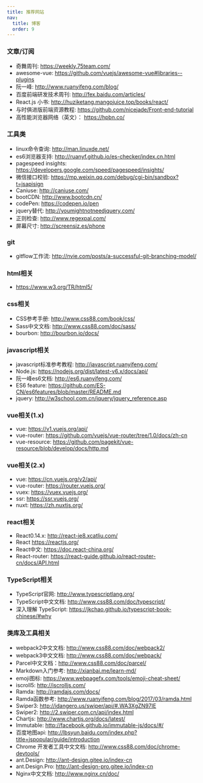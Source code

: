 ```yaml
---
title: 推荐网站
nav:
  title: 博客
  order: 9
---
```



### 文章/订阅
* 奇舞周刊: https://weekly.75team.com/
* awesome-vue: https://github.com/vuejs/awesome-vue#libraries--plugins
* 阮一峰: http://www.ruanyifeng.com/blog/
* 百度前端研发技术周刊: http://fex.baidu.com/articles/
* React.js 小书: http://huziketang.mangojuice.top/books/react/
* 与时俱进版前端资源教程: https://github.com/nicejade/Front-end-tutorial
* 高性能浏览器网络（英文）： https://hpbn.co/

### 工具类
* linux命令查询: http://man.linuxde.net/
* es6浏览器支持: http://ruanyf.github.io/es-checker/index.cn.html
* pagespeed insights: https://developers.google.com/speed/pagespeed/insights/
* 微信接口校验: https://mp.weixin.qq.com/debug/cgi-bin/sandbox?t=jsapisign
* Caniuse: http://caniuse.com/
* bootCDN: http://www.bootcdn.cn/
* codePen: https://codepen.io/pen
* jquery替代: http://youmightnotneedjquery.com/
* 正则检查: http://www.regexpal.com/
* 屏幕尺寸: http://screensiz.es/phone

### git
* gitflow工作流: http://nvie.com/posts/a-successful-git-branching-model/

### html相关
* https://www.w3.org/TR/html5/

### css相关
* CSS参考手册: http://www.css88.com/book/css/
* Sass中文文档: http://www.css88.com/doc/sass/
* bourbon: http://bourbon.io/docs/

### javascript相关
* javascript标准参考教程: http://javascript.ruanyifeng.com/
* Node.js: https://nodejs.org/dist/latest-v6.x/docs/api/
* 阮一峰es6文档: http://es6.ruanyifeng.com/
* ES6 feature: https://github.com/ES-CN/es6features/blob/master/README.md
* jquery: http://w3school.com.cn/jquery/jquery_reference.asp


### vue相关(1.x)
* vue: https://v1.vuejs.org/api/
* vue-router: https://github.com/vuejs/vue-router/tree/1.0/docs/zh-cn
* vue-resource: https://github.com/pagekit/vue-resource/blob/develop/docs/http.md

### vue相关(2.x)
* vue: https://cn.vuejs.org/v2/api/
* vue-router: https://router.vuejs.org/
* vuex: https://vuex.vuejs.org/
* ssr: https://ssr.vuejs.org/
* nuxt: https://zh.nuxtjs.org/

### react相关
* React0.14.x: http://react-ie8.xcatliu.com/
* React https://reactjs.org/
* React中文: https://doc.react-china.org/
* React-router: https://react-guide.github.io/react-router-cn/docs/API.html

### TypeScript相关
* TypeScript官网: http://www.typescriptlang.org/
* TypeScript中文文档: http://www.css88.com/doc/typescript/
* 深入理解 TypeScript: https://jkchao.github.io/typescript-book-chinese/#why

### 类库及工具相关
* webpack2中文文档: http://www.css88.com/doc/webpack2/
* webpack3中文文档: http://www.css88.com/doc/webpack/
* Parcel中文文档：http://www.css88.com/doc/parcel/
* Markdown入门参考: http://xianbai.me/learn-md/
* emoji图标: https://www.webpagefx.com/tools/emoji-cheat-sheet/
* iscroll5: http://iscrolljs.com/
* Ramda: http://ramdajs.com/docs/
* Ramda函数参考: http://www.ruanyifeng.com/blog/2017/03/ramda.html
* Swiper3: http://idangero.us/swiper/api/#.WA3XgZN97IE
* Swiper2: http://2.swiper.com.cn/api/index.html
* Chartjs: http://www.chartjs.org/docs/latest/
* Immutable: http://facebook.github.io/immutable-js/docs/#/
* 百度地图api: http://lbsyun.baidu.com/index.php?title=jspopular/guide/introduction
* Chrome 开发者工具中文文档: http://www.css88.com/doc/chrome-devtools/
* ant.Design: http://ant-design.gitee.io/index-cn
* ant.Design.Pro: http://ant-design-pro.gitee.io/index-cn
* Nginx中文文档: http://www.nginx.cn/doc/


<!-- 
## HTTP 部分

### HTTP 请求方法

- HTTP 1.0

	- GET

		- 请求指定的信息、内容。参数跟在 url 后面，代表获取资源

			- 幂等性：即对一个 URL 请求多次结果是一样的（类似函数式的概念）。对于刷新新闻或列表的请求虽然内容不同但是其意义上都是获取最新信息，因此也是幂等的

	- POST

		- 像指定资源提交数据（文件上传，表单提交）数据在请求体内。代表新的资源的增加或更新。

			- 编码方式 Content-type

				- 1.  APPLICATION/X-WWW-FORM-URLENCODED 用于表单数据提交，会进行 URL 编码
				- 2. MULTIPART/FORM-DATA 用于提交文件
				- 3.  APPLICATION/JSON 目前最常用格式，比较灵活
				- 4. TEXT/XML 现在使用得相对少了

	- HEAD

		- 类似GET 只是返回的只有头部

	- GET 与 POST 的差别

		- 通常答案

			- 1. 对于 GET 请求，我们做回退操作是安全的，但是对于 POST 则会重新提交（刷新页面也是同样的原因）来自于 GET 的幂等性
			- 2. GET 的地址我们在浏览器是可以存书签的，而 POST 则不行。可以推出 GET 的参数（因为在 URL 上）是会被缓存，并且在浏览历史里的，而 POST 则不会（除非手动设置如：Preserve log）
			- 3.  GET 参数在 URL 上，因此不安全；而 POST 内容在 body 中，相对安全一些。但最早是 IE 的设定，如果会浏览器工具的话其实都是一样的
			- 4. GET 请求只能进行 URL 编码，并且参数只能使用 ASCII 字符；POST 可以进行多种编码

		- 真正的差别

			- GET 和 POST 本质是 TCP 连接，是没有差别的。上面所说的用法只是约定俗成的。所谓的差异其实是浏览器的和服务器的限制
			- GET 只发送一次，header 和数据同时发送给服务器
			- POST 发送两次，先是 header 等服务器返回 100 后，继续发送 body 的数据

				- 1. GET 和 POST 有语义不能乱用
				- 2. 网络环境好： POST 两次请求不占用性能；网络环境差：POST 两次请求保证数据的完整性
				- 3. 并非所有浏览器都是 POST  发送两次的，比如 Firefox

- HTTP 1.1

	- PUT

		- 从客户端向服务器传送的数据取代指定的文档的内容。语义上常用于更新资源，对应后端是 update 操作

			- HTTP 规范定义上 如果一个方法重复执行多次，产生的效果是一样的 幂等的

	- DELETE

		- 请求服务器删除指定的页面。语义上用于删除某个资源对应后端 delete 操作

			- 操作是幂等的，即 可以重试。至于多次 update/delete 操作报错是由于服务端逻辑的处理问题

	- OPTIONS

		- 允许客户端查看服务器的性能。

	- CONNECT

		- HTTP/1.1协议中预留给能够将连接改为管道方式的代理服务器。

	- TRACE

		- 回显服务器收到的请求，主要用于测试或诊断。

- Restful 与传统的请求区别

	- 传统：请求的 url 是个动作，比如 /getUserInfo，/getArticle 等
	- Restful：请求的 url 指向的是资源，动作使用 HTTP 请求方法来代替。与传统的相比，更语义化也相对简短一些

### HTTP 状态码

- 1 系列 服务器收到请求，需要请求者继续执行操作

	- 100：继续，参考 POST 的两次请求
	- 101：切换协议。服务器根据客户端的请求切换协议。只能切换到更高级的协议，例如，切换到HTTP的新版本协议

- 2 系列 请求成功

	- 200：请求成功。一般用于GET与POST请求
	- 201：已创建。成功请求并创建了新的资源
	- 202：已接受。已经接受请求，但未处理完成

- 3 系列 资源系列

	- 301：重定向，资源永久被移动。服务器返回新的 URL，浏览器会自动跳转
	- 302：重定向，资源临时被移动。返回新的 URL，浏览器自动跳转，客户端应该持有现在的 URL
	- 304：资源未变化。让浏览器直接调用缓存（强弱缓存）

- 4 系列 请求资源错误

	- 400：参数传递错误，客户端的原因
	- 401：请求身份的认证。比如在头上我们需要带上 token 来表明身份
	- 403：服务器接受请求，但拒绝操作。比如没有权限访问
	- 404：资源不存在，URL 不存在
	- 405：方法不允许，比如 GET 设成了 POST
	- 413：请求实体过大，服务器无法处理，因此拒绝连接。如果是临时拒绝，则还会在头带上 Retry-after 参数
	- 415：服务器无法处理请求附带的媒体格式

- 5 系列 服务器错误系列

	- 500：服务器内部错误，无法完成请求
	- 503：由于超载或系统维护，服务器暂时的无法处理客户端的请求。延时的长度可包含在服务器的Retry-After头信息中

### 网站访问，URL 输入到页面的渲染

- 1. 输入 URL
- 2. DNS 解析

	- DNS 缓存

		- 浏览器缓存，系统缓存（host），路由器缓存，IPS服务器缓存，根域名服务器缓存，顶级域名服务器缓存，主域名服务器缓存

	- DNS 负载均衡

		- CDN 从就近的 DNS 服务器返回

- 3. 建立 TCP 连接

	- HTTP

		- 三次握手

			- 1. 客户端 -> 服务端  建立请求
			- 2. 服务端 -> 客户端 确认请求
			- 3. 客户端 -> 服务端  请求建立成功

		- 四次分手

			- 1. 客户端 -> 服务端 告知数据发送结束
			- 2. 服务端 -> 客户端  同意关闭连接
			- 3. 服务端 -> 客户端  告知发送结束
			- 4. 客户端 -> 服务端 关闭连接（服务端会关闭，客户端等待一段时间没返回时关闭）

	- HTTPS

		- 多了一层 SSL/TLS 加密

- 4. 服务端接受请求，返回
- 5. 浏览器页面解析

	- 1. 构建 DOM 树
	- 2. 渲染 CSS
	- 3. JS 渲染

		- 单线程，异步操作。JS 解析和 CSS 解析的线程是互斥的。因为 JS 可能会改 CSS

## JavaScript 部分

### 概念性问题

- dom/bom
- 基础类型

	- string

		- toString() 方法可以转进制

	- number

		- 小数精度： 0.1 + 0.2 != 0.3
		- NaN

			- 1. NaN !== NaN
			- 2. 任何与 NaN 相关的操作返回值都是 NaN
			- 3. isNaN() 可以用来判断变量是不是数字，但是能转成数字的也会返回 false 如 isNaN('10') === false

	- boolean
	- undefined

		- 未初始化，未定义

	- null

		- 不应该存在数据，代表空指针

- 引用类型

	- Object

- 类

	- 原型链

		- person.__proto__ -> Person.prototype
Person.prototype.__proto__ -> Object.prototype
Object.prototype.__proto__-> null

	- 继承
	- 变量

		- 私有变量/方法，定义在构造函数内部用 var / function 
		- 成员变量/方法，this.xxx/this.prototype.f = function
		- 静态变量/方法，Class.xxx/Class.f = function
在实例上是访问不了的

- 闭包

	- MDN 定义：闭包是指那些能够访问自由变量的函数。

		- 自由变量是指在函数中使用的，但既不是函数参数也不是函数的局部变量的变量。

	- 实践定义：
1. 即使创建它的上下文已经销毁，它仍然存在（比如，内部函数从父函数中返回）
2. 在代码中引用了自由变量

		- 保存了创建时的上下文环境，主要存在 [scope] 变量中，Scope 维护了一个作用域连，因此在调用时逐级回找回找到之前的作用域

- 作用域提升

	- let

		- 块作用域

	- var

		- 变量会提升至顶部

- 正则
- 进制转换

	- 10 -> 2

		- x.toString(2)
还能转换成 8、16 等其他进制。为什么是 toString 因为 8进制前有 0x，16进制中有 A-F

	- 2 -> 10

		- parseInt(x, 2)
前面为数字，后面为数字所在的进制，转化后为均为 10 进制

- WebWorker

	- 解决 JS 多线程的问题（因为 JS 是单线程，无法充分利用好多核 CPU 的性能），无法操作 DOM（当然，毕竟多线程）

### 实用问题

- 深浅拷贝问题

	- 偷懒型

		- 普通 for 循环一下

			- 对于引用对象仍然两边互相关联

		- JSON.parse(JSON.stringify(obj))

			- 循环引用无解
			- 层级太深会爆栈

	- 深拷贝

		- 把对象看成是一棵树，然后对树进行循环复制
使用 while 借用一个树结构 {parent: root, key: key, data: data} 和 一个 NodeList 数组

			- 即使有引用类型数据也与原来没有关联
			- 要对变量的数据类型进行判断

- JS 变量类型判断

	- function isObject(x) {
    return Object.prototype.toString.call(x) === '[object Object]';
}
这个方法可以满足日常基本的对象判断。并且用 toString 可以返回正确的类型 如 Array, Set 等 加上后 .slece(8, -1) 截取字符串

- 函数柯里化
- apply / call / bind 三者区别

	- apply

		- apply(this, [args])

			- 传入参数不确定的时候，应该使用 apply 比较好

	- call

		- call(this, arg1, arg2, ...)

	- bind

		- bind(this) 返回绑定函数
		- 多次的 bind 是无效的，只有第一次的 bind 才有效

- 函数参数 arguments

	- 类数组

- 常用设计模式

	- 单例模式

		- 单纯的一个对象，用来隔离变量名。后面使用自执行函数进行隔离

- 数组的高级用法

	- map
	- filter
	- find
	- reduce
	- some

- 异步相关

	- 回调函数

		- function(a, b, callback){.... callback()}

			- 会产生回调地狱，不好理解与阅读

	- Promise

		- 基础用法
		- 高级用法

			- Promise.all
			- Promise.race

	- Generator 函数
	- Async / await

- decorator 装饰器

	- 给类的方法和属性加上装饰

- debounce 防抖

	- 也就是说当调用动作n毫秒后，才会执行该动作，若在这n毫秒内又调用此动作则将重新计算执行时间。
（电梯自动关门的例子，只要有人按开，就会重新计算时间）

		- var debounce = function(idle, action){
  var last
  return function(){
    var ctx = this, args = arguments
    clearTimeout(last)
    last = setTimeout(function(){
        action.apply(ctx, args)
    }, idle)
  }
}

- throttle 节流

	- 只允许一个函数在N秒内执行一次

		- 	function throttle(fn, delay, atleast) {
	    var timeout = null,
		startTime = new Date();
	    return function() {
		var curTime = new Date();
		clearTimeout(timeout);
		if(curTime - startTime >= atleast) {
		    fn();
		    startTime = curTime;
		}else {
		    timeout = setTimeout(fn, delay);
		}
	    }
	}

## 框架部分

### Vue

- 生态圈

	- vuex

		- 模块化 vuex

	- vue-router

		- 导航守卫

	- axios 拦截

		- 请求拦截：axios.interceptors.request
		- 返回拦截：axios.interceptors.response

- 基本概念

	- 生命周期

		- 生命周期概念和内容
		- beforeDestory 中该应该注意的问题

			- 计时器
			- 绑定事件的清除

	- data
	- computed/mehods/watch

		- computed
		- methods
		- watch

	- render 函数
	- 虚拟 DOM 概念

- 复用与组件化
- MVVM 概念

	- 变量变化的监听

- 组件间通信

	- EventBus
	- Vuex

- 脚手架和第三方工具

	- Webpack 使用

		- 分环境打包
		- 优化插件

			- eslint

		- proxy 解决跨域问题

			- proxyTable

	- 线上项目出错时的应用
	- 第三方调试工具

- SSR 服务端渲染

	- Nuxt
	- vue-server-renderer

### RxJS

- 待定

### GraphQL

- 待定

### React

- 待定

## Node.js 部分

### 异步/事件驱动概念

- Node 是非阻塞线程，即在遇到 IO 操作时直接丢给系统，然后继续执行后面的任务。这样即使一个线程，效率也得到了充分的利用。而为了处理异步 IO 就必须有事件循环，用来检查未处理的事件

	- 相当于100个人同时打饭，Node.js 做个登记，谁先打完饭然后回去报告。在大并发的时候容易挂掉。爬虫时爬网址，范围的顺序就不一定是顺序的，谁先结束谁先返回

- 与 Java 等的区别

	- Java 相当与是排队打饭，可以靠开窗口（多几台服务器）提高效率，但还是得一个人一个人去打饭。效率差一点，但是稳定，大并发时不容易挂掉
	- java 这种对于大并发就是线程池的方式对应

- 缺点问题

	- 无法使用多个 CPU，因为 Node.js 是单线程，因此只会调用一个 eventloop，只能使用一个 CPU 资源。需要第三方工具或者其他方法解决
	- 单线程一旦异常很容易整个程序崩溃，要做好错误的处理
	- CPU 处理密集型任务会造成性能瓶颈。比如斐波那契数列、视频编码等计算，毕竟处理任务还是 CPU 要抗着的

- 单线程的好处

	- 不用管锁的问题，管理比较简单
	- 浏览器渲染是多线程的，但是 ui 和 js 两个线程是互斥的，因为 js 可能会改 ui

### EventLoop

- 由 libev 负责，对开发者不可见。不断检车是否有未执行完的任务和要放入事件队列的任务。事件循环是唯一的，但是任务队列可以有多个，比如计时器一类
- 执行顺序

	- 宏任务（起始是读入整个 script 也就是把东西全部压入执行栈）->执行栈->微任务->循环 面试的时候可以画图来帮助解决问题

		- 画出这个表，往里面填对应的任务，就能解决事件循环的问题了
宏任务 | 执行栈 | 微任务

- 分类

	- 宏任务（tasks）一个事件循环的起始

		- script(整体代码）
		- 计时器（setTimeout, setInterval, setImmediate）

			- Node 中 setTimeout/setInterval 属于同一个源；setImmediate 在执行的顺序上晚于 setTimeout/setInterval

		- I/O
		- UI rending

	- 微任务（jobs）执行栈后执行微任务，微任务完成后相当于一个事件循环的结束

		- process.nextTick

			- Node.js 中 nextTick 优先与其他微任务

		- Promise

			- Promise 中的代码是同步的，.then() 的代码是微任务

### HTTP 代理

- 正向代理

	- 隐藏了客户端（比如科学上网）

- 反相代理

	- 隐藏了服务端（比如我们打 10086 不会直接打到某个客服头上）

### 模块化

- CommonJS

	- 只是一种概念，并非模块。提出了 exports 和 require 的概念

- AMD

	- Require.js 依赖前置，应用前徐需要加载完依赖

- CMD

	- Sea.js 依赖就近原则，用到什么就加载什么

- ES6

	- 终极的解决方式  import 和  export (export default)

### Web 框架

- express

	- 出现时间早，使用的是 callback  容易形成回调地狱，对错误的捕捉也不是很好。自身带了 router 和模版渲染，属于大而全的类型

- koa2

	- 框架精简，使用ES 的 generator 和 async/await 的写法，在语法上更舒服。需要各种功能的话要加各种插件，比如 router 等

- 日志处理

	- morgan

		- express 默认中间件
		- 只需要创建一个 fs 流即可落地到本地，也可以自定义过滤 skip 过滤掉成功到信息
app.use(morgan('short', {stream: accessLogStream}));

## Git 管理

### 分支管理

- git 权限

	- Git 在设计上就无法和 SVN 那样做精确的权限管理

		- 考虑搭建私有的 GitLab 可以进行角色的分配，从而保证 master 分支合并的权限；其他成员通过 merge request 请求合并

	- 使用 gitolite, gitosis

		- 对于仓库 repo 的权限管理

- 分支策略

	- Git Flow

		- 持续分支，一直存在的分支。上游策略，master 永远是最上层的

			- master 最终分支，由 release 分支合并过来
			- develop  实际做开发的分支，可能会领先 master

		- 临时分支 合并后会删除

			- feature 分支

				- 由功能驱动产生的分支，由 dev 分支分出。一般开发完毕后合并到 dev 分支中去然后删除

			- hot fix 分支

				- 临时的 debug 分支，由 master 分支分出。修复完毕候后会合并到 dev 或者 master 分支。视 bug 程度

			- release 分支

				- 由 dev 分支合并。发布前的最终保卫线，在此分支上测试完成后合并到 master 正式发布

- commit message 规范化

	- Commitizen 帮助格式化 commit message
	- 良好的 commit message 可以帮助我们日后查找，并且可以很方便生产 change log（有工具）

- 分支合并

	- Git 默认为快速合并，即将 master 直接指向 dev
	- 推荐 --no-ff 这样会在 master 上新建一个节点，方便日后的维护和回滚

### 前端持续集成

- Jenkins 免费的比较方便（反正有 Docker）

	- 在 Gitlab 等服务上建立 web-hook
	- 实施自动构建（针对 node 环境需要安装包）、自动化部署以及邮件通知

## 浏览器部分

### 浏览器缓存（存储）

- 缓存好处

	- 加快页面显示
	- 减少服务端压力

- 强缓存（本地缓存）

	- 直接调用本地的缓存（不经过服务器）

		- Cache-Control

			- public

				- 可以被所有的用户缓存，包括终端用户和CDN等中间代理服务器。

			- private

				- 只能被终端用户的浏览器缓存，不允许CDN等中继缓存服务器对其缓存。

			- max-age

				- 相对时间，记录资源存储的时间

			- no-cache

				- 不使用本地缓存。需要使用缓存协商，先与服务器确认返回的响应是否被更改，如果之前的响应中存在ETag，那么请求的时候会与服务端验证，如果资源未被更改，则可以避免重新下载。

			- no-store

				- 直接禁止游览器缓存数据，每次用户请求该资源，都会向服务器发送一个请求，每次都会下载完整的资源。

		- Expires

			- Cache-Control 优先级更高，会覆盖 Expires
			- Expires 精确到 s 并且无法保证客户端时间与服务端时间同步

	- 普通刷新会忽略强缓存，启用弱缓存

- 弱缓存（协商缓存）

	- 由服务器来判断是否调用缓存（200，304）

		- Etag / If-None-Match

			- Etag 保证资源的唯一性，如果服务端与客户端相同，则返回 304

		- Last-Modify / If-Modify-Since

			- 服务端记录资源最后修改的时间，如果在时间内则返回 304

		- Etag 存在的理由

			- 1. 有些服务端不一定能精确获取文件的最后修改时间
			- 2. 文件修改的频率太频繁，在 s 级以下
			- 3. 文件仅仅只是时间修改，内容不变的情况

- 缓存强制清除

	- 靠 hash 的不同让浏览器强制刷新（Webpack build 之后的的文件带 hash 的原因）

### 前端（客户端）缓存

- 缓存类型

	- Cookie

		- 最早的手段

	- localStorage / sessionStorage

		- 目前比较常见的手段（也有类库辅助）

	- indexedDB

		- 原生 API 十分复杂，实际生产中建议使用类库辅助（Dexie、PouchDB）

	- webSQL

		- 不再支持的规范（移动端比 Web 端要兼容性多）

- 缓存设置策略

	- 采用 key-value 的策略进行前端缓存（Key 的寻找是关键因为要保证唯一性，可以采用 url+uuid 的方式进行存储。如获取某个用户的基本信息等）

### 浏览器跨域问题

- 同源策略

	- 域名、端口号都必须相同

- 跨域的方案

	- 1. 服务端设置（基本都要后端配合）

		- CORS（跨域资源共享） 配置

			- Access-Control-Allow-Origin
前端在发出请求时要带上 Origin 头

	- 2. 服务端转发

		- Webpack 有 ProxyTable 配置，从而进行跨域（本质应该还是服务端转发）
		- 自己搭一个 Node 服务器进行服务端转发

	- 3. JSONP

		- 动态生产 Script 标签，利用的是 src 的跨域请求原理；返回的就是经过服务端包装的函数，然后因为是 JSON 格式，天然支持被浏览器调用

			- 实际的处理函数是在前端定义的，JSONP 相当于是在某个时候调用这个函数。因为后端返回了一段可执行的 JS （就是前端定义的函数名）

比如 前端查询机票的信息，然后输出；在假设只使用 JSONP 的情况下，这个时候就需要用 JSONP 来执行返回的结果了（展示函数）

				- 前端：function hello(msg){ alert(msg) }

采用 JSONP 的话就是 http://xxxx.xxx/api?msg=233&callback=hello  这里 URL 上的 msg 和 hello 实际上就是我们之后要执行的函数和函数的参数

返回值：callback: hello(233) 我们只要去返回值的 callback 执行即可

		- 限制：只能使用 GET 方法

	- 4. 修改主域名

		- document.domain
只能扩大，而且必须是相同的，如 zhuanlan.zhihu.com 和 zhihu.com 可以修改 domain = zhihu.com 其他的不可以

- 为什么会有跨域的需求？

	- 比如 zhuanlan.zhihu.com 需要用户信息，而用户信息在  user.zhihu.com 下，此时如果后端不做任何处理，就取不到用户信息了

### 浏览器安全问题

- xss 恶意脚本注入

	- 对特殊输入进行转义（比如<script>）（前后端）
	- HttpOnly 保护 Cookie 这样无法被读取到

- XRSF 攻击

	- 正确使用 GET POST，避免使用 JSONP 来做大型提交

- 网络劫持

	- HTTPS 进行加密

### 浏览器页面渲染流程

## CSS 部分

### 文档流

- 行内元素/块级元素

	- 行内元素

		- width/height 无效；宽度只与内容有关
margin/padding 上下无效
		- 行内元素不能包含块级元素
只能包含文本和行内元素

	- 块级元素

		- 可以包含块级元素以及行内元素

	- inline-block

		- 在并列时会有空隙（有多种方法可以去掉）

- position 的几种用法

	- 脱离文档流

		- absolute

			- 绝对定位，相对于 static 定位以外的第一个父元素进行定位

		- fixed

			- 生成绝对定位的元素，相对于浏览器窗口进行定位

	- 不脱离文档流

		- static

			- 默认值。没有定位，元素出现在正常的流中。忽略 left/top/right/bottom/z-index 属性

		- relative

			- 生成相对定位的元素，相对于其正常位置进行定位

	- inherit

		- 父元素继承 position 属性的值

### 清除浮动

- 1. 父级元素：overflow: auto/hidden

	- 外层元素会随内层元素高度变化而变化（在不设高度的情况）
	- hidden 对于 seo 不太友好

- 2. 在浮动元素的后面加一个 div clear:both

	- 要多一个 dom 节点

- 3. 使用父元素的 :after

	- 作用和 clear both 一样，只是不用增加 dom 节点了
	- .outer :after {clear:both;content:'.';display:block;width: 0;height: 0;visibility:hidden;}

### 元素居中

- 1. 绝对定位：top, bottom, left, right  设 0 ; margin: auto

	- 必须要声明元素高度
	- 换成 fixed 就是可视部分居中（记得加上 z-index)

- 2. flex 布局 justify-content: center; align-items: center;
- 3. translate(-50%,-50%) 因为 translate 的的计算是以自己为基准而非父元素
- 4. 如果知道元素的尺寸，也可以使用负 margin 来进行移动和设定
- 5. 利用 display: Table 和 display: Table-cell
注意浏览器的兼容

	- .Pos-Container.is-Table { display: table; }
.is-Table .Table-Cell {
  display: table-cell;
  vertical-align: middle;
}
.is-Table .Center-Block {
  width: 50%;
  margin: 0 auto;
}

### 选择器

- id #
- class .
- tag tag
- * 通配符
- A B 后代选择器
- A, B 多元素选择器
- A > B 子元素选择器
- A + B 相邻元素选择器
- A[attr=aaa] 属性选择器，支持通配符
- 选择器权重 !important > id > class > tag

### CSS 继承

- 后面的 Class 会覆盖前面的 Class
- 子节点会继承父节点的属性（常见）

	- font 系列
	- text-align
	- list-style 系列
	- color

### 伪类

- CSS 2.1 常用

	- E:first-child
	- E:link
	- E:visited
	- E:active
	- E:hover
	- E:focus

- CSS 3 常用

	- E:enabled
	- E:disabled
	- E:checked
	- E:nth-child(n)

		- 可以用来判断奇偶行变色

	- E:nth-last-child(n)

### 伪元素

- CSS 2.1
2.1 中伪元素和伪类都是一个 :

	- E:first-line
	- E:first-letter
	- E:before
	- E:after

- CSS 3

	- 包含 CSS2.1 中的伪元素
以 ::before 的形式书写
	- ::selection

		- 设置用户选择某段内容时的样式

### CSS 3

- flex 布局

	- justify-content 水平对齐
	- align-items 垂直对齐

- box-sizing

	- border-box

		- width 包含了 border 和 padding 的

	- content-box 默认
边框、margin、padding 都要在元素设定宽度外面相加

- transform

	- translate 平移

		- 元素平移

	- scale 缩放
	- rotate 旋转

- transition 动画相关

	- 做过度效果

### scss，sass，less 预处理器

- 可以进行变量定义、Mixin、条件判断、函数定义，支持继承；配合 auto-prefix 自动适应各类浏览器（一般集成在 Webpack 中）

### BEM 命名规则

### 瀑布流布局

- multi-column相关的部分属性

	- column-count设置列数
	- column-gap设置列与列之间的间距
	- column-width设置每列的宽度

- break-inside属性值（子容器）

	-   avoid  指定避免元素内的分页符。

## 实战应用

### 文件拖拽上传

- 利用 element.ondrop 属性

### 图表

- Echarts 使用

### 图片懒加载

- 只对出现在视图区的图片进行加载（替换 src）需要计算高度，然后绑到 onScroll 上。但是 onScroll 有性能影响需要防抖或节流方法来进行性能的保障（Lodash/Underscore）

	-   var bodyScrollHeight =  document.body.scrollTop;// body滚动高度
  var windowHeight = window.innerHeight;// 视窗高度
  var imgs = document.getElementsByClassName('lazyloadimg');
  for (var i =0; i < imgs.length; i++) {
    var imgHeight = imgs[i].offsetTop;// 图片距离顶部高度  
    if (imgHeight  < windowHeight  + bodyScrollHeight) {
       imgs[i].src = imgs[i].getAttribute('data-src');
       img[i].className = img[i].className.replace('lazyloadimg','')
    }
  }

### 水印工具（防截屏工具）

- 利用的还是遮罩层的设计，要点是 css 的 pointer-event 属性，把 pointer-event 设为 none 即可保证遮罩层的内容不影响后面内容的操作

	- 肉眼不可见：调整 opcaity 为 0.005 的时候就是肉眼不可见。使用 PS 等工具调试可以显示
	- 生成的节点较多，为了性能考虑使用 createFregment() 方法；当绑定在 onresize 上时注意使用节流方法保证性能

### 正则相关

- 手机号匹配
- 去除特殊字符

### 数组相关题目

- 数组去重

	- 偷懒型

		- 利用 Set 转数组, arr = [...new Set(arr)]

	- 一般型

		- for 循环，配合 includes 去重

- 找出数组中出现次数最大的数字
- 数组扁平化

### localStorage/sessionStorage 封装

- 为什么要封装，原生 storage 支持的方法不多，而且只支持数据字符串格式
- 支持多对象、多种数据格式的插入，增加过期时间等操作

## 数据库相关*

### 关系型

- MySQL

	- Node 相关

		- mysql 库
		- knex 库

### 关系型数据的表结构设计

### 非关系型(NoSQL)
Not only SQL

- MongoDB

	- mongoose 使用（ODM 模型）

- CouchDB

	- 以 JSON 对象的形式存储，完全支持 RESTful  接口，无需额外安装库

## 系统架构*

### 微服务架构

- CAP 定理

	- 其中 P 是一定会有的（因为无法保证网络一定是通的且不丢包），所以只能在 A、C 中选择一个。互联网企业一般是保证 AP 牺牲 C 的（不保证强一致性，只保证最终一致性 这个一致性和 CAP 的 C 不是一个意思）
	- 一致性（C）：在分布式系统中的所有数据备份，在同一时刻是否同样的值。（等同于所有节点访问同一份最新的数据副本）
	- 可用性（A）：在集群中一部分节点故障后，集群整体是否还能响应客户端的读写请求。（对数据更新具备高可用性）
	- 分区容忍性（P）：以实际效果而言，分区相当于对通信的时限要求。系统如果不能在时限内达成数据一致性，就意味着发生了分区的情况，必须就当前操作在C和A之间做出选择。

- BASE 理论

	- BASE是Basically Available（基本可用）、Soft state（软状态）和Eventually consistent（最终一致性）三个短语的简写，BASE是对CAP中一致性和可用性权衡的结果，其来源于对大规模互联网系统分布式实践的结论，是基于CAP定理逐步演化而来的，其核心思想是即使无法做到强一致性（Strong consistency），但每个应用都可以根据自身的业务特点，采用适当的方式来使系统达到最终一致性（Eventual consistency）。

- 特点：服务的划分，理想状态是一个服务就是一个系统。拥有完整的 UI-后台-数据库；现实上 UI 基本是整合的，后台和数据库可以分开（借助 Docker）

	- 缺点：服务划分得太细，小项目复杂度高
	- 优点：灵活对应需求的变更，加减都很方便（前端依旧要命）；同时不受语言限制（实际上还是要保证大家用的技术栈相同）

- 关联知识

	- K8S Google
	- Docker

*XMind: ZEN - Trial Version* -->